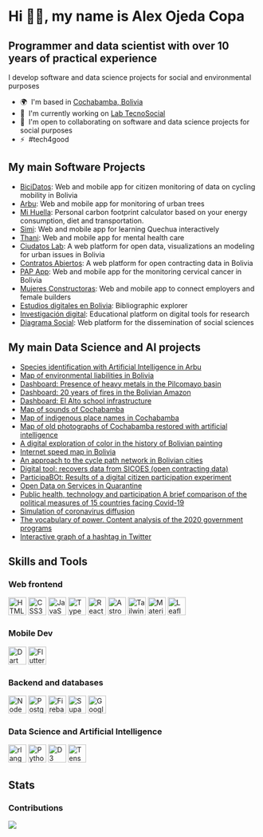 # Hi 👋🏼, my name is Alex Ojeda Copa

## Programmer and data scientist with over 10 years of practical experience

I develop software and data science projects for social and environmental purposes

*   🌍  I'm based in [Cochabamba, Bolivia](https://es.wikipedia.org/wiki/Cochabamba)
*   🚀  I'm currently working on [Lab TecnoSocial](http://https://labtecnosocial.org/)
*   🤝  I'm open to collaborating on software and data science projects for social purposes
*   ⚡  #tech4good

## My main Software Projects
- [BiciDatos](http://bicidatos.org/): Web and mobile app for citizen monitoring of data on cycling mobility in Bolivia
- [Arbu](https://arbu.app/): Web and mobile app for monitoring of urban trees
- [Mi Huella](https://mihuella.app/): Personal carbon footprint calculator based on your energy consumption, diet and transportation.
- [Simi](https://simiquechua.app/): Web and mobile app for learning Quechua interactively
- [Thani](https://thaniconecta.app/): Web and mobile app for mental health care
- [Ciudatos Lab](https://ciudatoslab.org/): A web platform for open data, visualizations an modeling for urban issues in Bolivia
- [Contratos Abiertos](https://contratosabiertos-bo.org/): A web platform for open contracting data in Bolivia
- [PAP App](https://play.google.com/store/apps/details?id=org.labtecnosocial.pap_movil): Web and mobile app for the monitoring cervical cancer in Bolivia
- [Mujeres Constructoras](https://play.google.com/store/apps/details?id=org.latecnosocial.mujeres_constructoras): Web and mobile app to connect employers and female builders
- [Estudios digitales en Bolivia](https://labtecnosocial.org/app-bibdigital/): Bibliographic explorer
- [Investigación digital](https://investigacion-digital.org/): Educational platform on digital tools for research
- [Diagrama Social](https://diagramasocial.org/): Web platform for the dissemination of social sciences

## My main Data Science and AI projects
- [Species identification with Artificial Intelligence in Arbu](https://play.google.com/store/apps/details?id=org.labtecnosocial.arbu.android&hl=es_BO)
- [Map of environmental liabilities in Bolivia](https://www.connectas.org/especiales/bolivia-pais-de-la-tierra-envenenada/)
- [Dashboard: Presence of heavy metals in the Pilcomayo basin](https://labtecnosocial.shinyapps.io/dashboard-pilcomayo/)
- [Dashboard: 20 years of fires in the Bolivian Amazon](https://labtecnosocial.shinyapps.io/incendios-bol/)
- [Dashboard: El Alto school infrastructure](https://labtecnosocial.org/dashboard-infraestructura-escolar-de-el-alto/)
- [Map of sounds of Cochabamba](https://lab-tecnosocial.github.io/mapa-cocha-sonidos/)
- [Map of indigenous place names in Cochabamba](https://lab-tecnosocial.github.io/mapa-cocha-toponimos/)
- [Map of old photographs of Cochabamba restored with artificial intelligence](https://labtecnosocial.org/app-cocha-antigua/)
- [A digital exploration of color in the history of Bolivian painting](https://labtecnosocial.org/exploracion-digital-del-color-en-la-historia-de-la-pintura-boliviana/)
- [Internet speed map in Bolivia](https://labtecnosocial.org/mapa-de-velocidad-de-internet-en-bolivia/)
- [An approach to the cycle path network in Bolivian cities](https://labtecnosocial.org/una-aproximacion-a-la-red-de-ciclovias-en-las-ciudades-bolivianas/)
- [Digital tool: recovers data from SICOES (open contracting data)](https://labtecnosocial.org/recupera-datos-de-sicoes/)
- [ParticipaBOt: Results of a digital citizen participation experiment](https://labtecnosocial.org/participabot-resultados-de-un-experimento/)
- [Open Data on Services in Quarantine](https://labtecnosocial.org/datos-abiertos-sobre-los-servicios-en-la-cuarentena/)
- [Public health, technology and participation
A brief comparison of the political measures of 15 countries facing Covid-19](https://labtecnosocial.org/salud-publica-tecnologia-y-participacion/)
- [Simulation of coronavirus diffusion](https://labtecnosocial.org/simulacion-de-difusion-de-coronavirus/)
- [The vocabulary of power. Content analysis of the 2020 government programs](https://labtecnosocial.org/el-vocabulario-del-poder/)
- [Interactive graph of a hashtag in Twitter](https://labtecnosocial.org/grafo-interactivo-de-un-hashtag/)

## Skills and Tools

### Web frontend
  <a href="https://developer.mozilla.org/en-US/docs/Glossary/HTML5" target="_blank" rel="noreferrer"><img
          src="https://raw.githubusercontent.com/danielcranney/readme-generator/main/public/icons/skills/html5-colored.svg"
          width="36" height="36" alt="HTML5" /></a>
  <a href="https://www.w3.org/TR/CSS/#css" target="_blank" rel="noreferrer"><img
          src="https://raw.githubusercontent.com/danielcranney/readme-generator/main/public/icons/skills/css3-colored.svg"
          width="36" height="36" alt="CSS3" /></a>
  <a href="https://developer.mozilla.org/en-US/docs/Web/JavaScript" target="_blank" rel="noreferrer"><img
            src="https://raw.githubusercontent.com/danielcranney/readme-generator/main/public/icons/skills/javascript-colored.svg"
            width="36" height="36" alt="JavaScript" /></a>
  <a href="https://www.typescriptlang.org/" target="_blank" rel="noreferrer"><img
          src="https://raw.githubusercontent.com/danielcranney/readme-generator/main/public/icons/skills/typescript-colored.svg"
          width="36" height="36" alt="TypeScript" /></a>
  <a href="https://reactjs.org/" target="_blank" rel="noreferrer"><img
          src="https://raw.githubusercontent.com/danielcranney/readme-generator/main/public/icons/skills/react-colored.svg"
          width="36" height="36" alt="React" /></a>
    <a href="https://astro.build/" target="_blank" rel="noreferrer"><img
          src="https://astro.js.org/astro.png"
          width="36" height="36" alt="Astro" /></a>
        <a href="https://tailwindcss.com/" target="_blank" rel="noreferrer"><img
          src="https://raw.githubusercontent.com/danielcranney/readme-generator/main/public/icons/skills/tailwindcss-colored.svg"
          width="36" height="36" alt="TailwindCSS" /></a>
    <a href="https://mui.com/" target="_blank" rel="noreferrer"><img
          src="https://raw.githubusercontent.com/danielcranney/readme-generator/main/public/icons/skills/materialui-colored.svg"
          width="36" height="36" alt="Material UI" /></a>
 <a href="https://leafletjs.com/" target="_blank" rel="noreferrer"><img
          src="https://avatars.githubusercontent.com/u/2854298?s=200&v=4"
          width="36" height="36" alt="Leaflet" /></a>

### Mobile Dev
   <a href="https://dart.dev/" target="_blank" rel="noreferrer"><img
            src="https://raw.githubusercontent.com/danielcranney/readme-generator/main/public/icons/skills/dart-colored.svg"
            width="36" height="36" alt="Dart" /></a>
  <a href="https://flutter.dev/" target="_blank" rel="noreferrer"><img
          src="https://raw.githubusercontent.com/danielcranney/readme-generator/main/public/icons/skills/flutter-colored.svg"
          width="36" height="36" alt="Flutter" /></a>

### Backend and databases
  <a href="https://nodejs.org/en/" target="_blank" rel="noreferrer"><img
          src="https://raw.githubusercontent.com/danielcranney/readme-generator/main/public/icons/skills/nodejs-colored.svg"
          width="36" height="36" alt="NodeJS" /></a>
  <a href="https://www.postgresql.org/" target="_blank" rel="noreferrer"><img
          src="https://raw.githubusercontent.com/danielcranney/readme-generator/main/public/icons/skills/postgresql-colored.svg"
          width="36" height="36" alt="PostgreSQL" /></a>
  <a href="https://firebase.google.com/" target="_blank" rel="noreferrer"><img
          src="https://raw.githubusercontent.com/danielcranney/readme-generator/main/public/icons/skills/firebase-colored.svg"
          width="36" height="36" alt="Firebase" /></a>
  <a href="https://supabase.io/" target="_blank" rel="noreferrer"><img
          src="https://raw.githubusercontent.com/danielcranney/readme-generator/main/public/icons/skills/supabase-colored.svg"
          width="36" height="36" alt="Supabase" /></a>
  <a href="https://cloud.google.com/" target="_blank" rel="noreferrer"><img
          src="https://raw.githubusercontent.com/danielcranney/readme-generator/main/public/icons/skills/googlecloud-colored.svg"
          width="36" height="36" alt="Google Cloud" /></a>

### Data Science and Artificial Intelligence

<a href="https://www.r-project.org/" target="_blank" rel="noreferrer"><img
          src="https://raw.githubusercontent.com/danielcranney/readme-generator/main/public/icons/skills/rlang-colored.svg"
          width="36" height="36" alt="rlang" /></a>
<a href="https://www.python.org/" target="_blank" rel="noreferrer"><img
            src="https://raw.githubusercontent.com/danielcranney/readme-generator/main/public/icons/skills/python-colored.svg"
            width="36" height="36" alt="Python" /></a>
<a href="https://www.python.org/" target="_blank" rel="noreferrer"><img
            src="https://avatars.githubusercontent.com/u/1562726?v=4"
            width="36" height="36" alt="D3" /></a>
 <a href="https://d3js.org/" target="_blank" rel="noreferrer"><img
          src="https://raw.githubusercontent.com/danielcranney/readme-generator/main/public/icons/skills/tensorflow-colored.svg"
          width="36" height="36" alt="TensorFlow" />
  </a>
                      

## Stats
### Contributions
  <a
  href="http://www.github.com/alex-roc"><img
src="https://github-readme-streak-stats.herokuapp.com/?user=alex-roc&stroke=ffffff&background=1c1917&ring=22c55e&fire=22c55e&currStreakNum=ffffff&currStreakLabel=22c55e&sideNums=ffffff&sideLabels=ffffff&dates=ffffff&hide_border=true" /></a>
